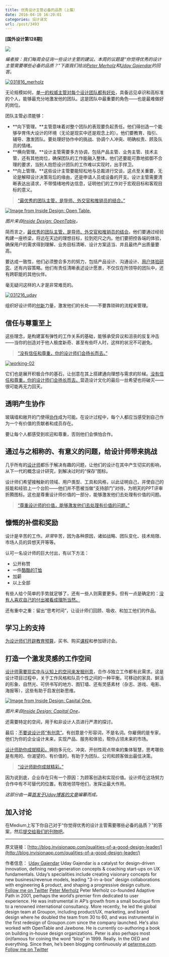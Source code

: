 ```yaml
---
title: 优秀设计主管必备的品质（上篇）
date: 2016-04-10 16:20:01
categories: 设计译文
url: /post/3493
---
```


**[国外设计第128期]**

![](http://s3.amazonaws.com/blog.invisionapp.com/uploads/2015/11/budget-hero.jpg)

*编者按：我们每周会征询一些设计主管的建议。本周的议题是“你觉得优秀的设计主管需要哪些必备的品质？”下面我们给出[Peter Merholz](http://blog.invisionapp.com/qualities-of-a-good-design-leader#peter)和[Uday Gajendar](http://blog.invisionapp.com/qualities-of-a-good-design-leader#uday)的回答。*

[![031816_merholz](http://s3.amazonaws.com/blog.invisionapp.com/uploads/2016/03/031816_merholz.png?ver=1)](http://s3.amazonaws.com/blog.invisionapp.com/uploads/2016/03/031816_merholz.png "What are the essential qualities of a good design leader?")

无论规模如何，[单一的权威主管对每个设计团队都有好处](https://twitter.com/intent/tweet?text=%22every+design+team+benefits+from+a+single+point+of+authority+and+leadership%22+http%3A%2F%2Fblog.invisionapp.com%2Fqualities-of-a-good-design-leader%2F+via+%40InVisionApp)，具备远见卓识和高标准的个人，能够最充分地激发他的团队。这是团队中最重要的角色——也是最难做好的岗位。

团队主管必须能够：

- **向下管理。**主管意味着对整个团队的表现要负起责任。他们得创造一个能够孕育伟大设计的环境（无论是现实中还是观念上的）。他们要教育、指引、辅导、激发团队。要处理好协作中的挑战、协调个人冲突、明确权责、顾及队员的情绪。
- **横向管理。**设计主管需要多方协调，包括产品主管、业务主管、技术主管，还有其他岗位，确保团队的工作能融入整体。他们还要能可靠地抵御不合理的要求，当别人抱怨设计团队的工作难以实现时，出手捍卫。
- **向上管理。**这些设计主管要能轻松地与总裁进行交谈，这点至关重要，无论是解释设计决策背后的缘由，还是申请人员或设备的开支。设计主管需要清晰表达出请求，不带情绪地传达信息，证明他们的工作对于宏观目标和客观目标的意义。

> [“最优秀的团队主管，是导师、外交官和推销员的结合。”](https://twitter.com/intent/tweet?text=%22The+best+team+leads+are+a+combination+of+coach%2C+diplomat%2C+and+salesman.%22+http%3A%2F%2Fblog.invisionapp.com%2Fqualities-of-a-good-design-leader%2F+via+%40InVisionApp)

[![Image from Inside Design: Open Table.](http://s3.amazonaws.com/blog.invisionapp.com/uploads/2015/11/20151102-IMG_8264-peterprato.jpg?ver=1)](http://s3.amazonaws.com/blog.invisionapp.com/uploads/2015/11/20151102-IMG_8264-peterprato.jpg "What are the essential qualities of a good design leader?")

*图片来自[Inside Design: OpenTable](http://blog.invisionapp.com/inside-design-opentable/)。*

简而言之，[最优秀的团队主管，是导师、外交官和推销员的结合](https://twitter.com/intent/tweet?text=%22the+best+team+leads+are+a+combination+of+coach%2C+diplomat%2C+and+salesman.%22+http%3A%2F%2Fblog.invisionapp.com%2Fqualities-of-a-good-design-leader%2F+via+%40InVisionApp)。他们要通过经验构建一座桥梁，将远在天边的理想目标，拉到咫尺之内。他们要把控各端的体验，确保用户的需求得到理解、业务目标清晰、设计方案适当、并且最终产出质量要高。

要达成一致性，他们必须整合多方的努力，包括产品设计、沟通设计、[用户体验研究](http://blog.invisionapp.com/how-to-conduct-yourself-in-a-ux-research-session/)、还有内容策略。他们有责任清晰表述设计愿景，不仅仅在所领导的团队中，还有跨职能的其他伙伴。

毫无疑问这样的人才是非常难觅的。

[![031216_uday](http://s3.amazonaws.com/blog.invisionapp.com/uploads/2016/03/031216_uday.png?ver=1)](http://s3.amazonaws.com/blog.invisionapp.com/uploads/2016/03/031216_uday.png "What are the essential qualities of a good design leader?")

组织好设计师的[创新](http://blog.invisionapp.com/inspiring-innovation/)力量，激发他们的长处——不要靠琐碎的流程来管理。

## 信任与尊重至上

这些理念，是构建富有弹性的工作关系的基础，能够承受异议和沮丧的反复冲击——当你的创造对于他人极度新奇、甚至有些吓人时，这样的状况不可避免。

> [“没有信任和尊重，你的设计师们会扬长而去。”](https://twitter.com/intent/tweet?text=%22Without+trust+and+respect%2C+your+designers+will+disappear.%22+http%3A%2F%2Fblog.invisionapp.com%2Fqualities-of-a-good-design-leader%2F+via+%40InVisionApp)

[![working-02](http://s3.amazonaws.com/blog.invisionapp.com/uploads/2016/02/working-02.jpg?ver=1)](http://s3.amazonaws.com/blog.invisionapp.com/uploads/2016/02/working-02.jpg "What are the essential qualities of a good design leader?")

它们也是展开积极合作的基石，让创意在其上搭建通向理想与需求的阶梯。[没有信任和尊重，你的设计师们会扬长而去。](https://twitter.com/intent/tweet?text=%22Without+trust+and+respect%2C+your+designers+will+disappear%22+http%3A%2F%2Fblog.invisionapp.com%2Fqualities-of-a-good-design-leader%2F+via+%40InVisionApp)营造设计文化的最后一丝希望也将破灭——很可能再无力回天。

## 透明产生协作

玻璃墙和敞开的门使得[协作](http://blog.invisionapp.com/collaboration-and-great-products/)成为可能。在设计过程中，每个人都应当感受到自己作为一个有价值的贡献者和成员存在。

要让每个人都感受到欢迎和尊重，否则他们会惧怕合作。

## 通过与之相称的、有意义的问题，给设计师带来挑战

几乎所有的[设计师](http://blog.invisionapp.com/designers-earn-your-seat/)都乐于解决有趣的问题，让他们的设计在其中产生切实的影响，从下一代的概念设计研究，到解决过时的“保存”图标。

设计师们希望接触新的领域、用户类型、工具和风格，以此证明自己，并使自己的技能和经验上一个台阶——他们并不愿被当做“支持部门”对待，为明天的PPT评审折腾图标。这也是尊重设计师价值的一部分，能够激发他们去处理有价值的问题。

> [“尊重设计师的价值，能够激发他们去处理有价值的问题。”](https://twitter.com/intent/tweet?text=%22Respecting+designers+for+their+value+inspires+them+to+tackle+what%27s+valuable.%22+http%3A%2F%2Fblog.invisionapp.com%2Fqualities-of-a-good-design-leader%2F+via+%40InVisionApp)

## 慷慨的补偿和奖励

设计是辛苦的工作。*非常*辛苦，因为各种原因，诸如战略、团队变化、技术局限、市场人员的异想天开等等。

认可一名设计师的巨大付出，有以下方法：

- 公开称赞
- 一件[酷酷的T恤](http://marketplace.invisionapp.com/)
- 加薪
- 以上全部

有些人给个简单的手势就足够了，还有一些人则需要更多。但有一点是确定的：[没有人喜欢自己的付出被看成理所当然。](https://twitter.com/intent/tweet?text=%22nobody+likes+to+be+taken+for+granted.%22+http%3A%2F%2Fblog.invisionapp.com%2Fqualities-of-a-good-design-leader%2F+via+%40InVisionApp)

还有重中之重：留出“思考时间”，让设计师们回顾、吸收、和加工他们的作品。

## 学习上的支持

[为设计师们开辟教育预算](https://twitter.com/intent/tweet?text=%22Give+designers+an+education+budget%22+http%3A%2F%2Fblog.invisionapp.com%2Fqualities-of-a-good-design-leader%2F+via+%40InVisionApp)，买书、购买[课程](http://blog.invisionapp.com/free-e-course-principles-of-ux-design/)和参加研讨会。

## 打造一个激发灵感的工作空间

[设计师需要现实中与认知上的空间来发掘创意](https://twitter.com/intent/tweet?text=%22Designers+need+both+physical+and+cognitive+spaces+to+explore+ideas%22+http%3A%2F%2Fblog.invisionapp.com%2Fqualities-of-a-good-design-leader%2F+via+%40InVisionApp)，合作*与*独立工作都有此需求。这是设计项目过程中，关于工作风格和队员个性之间的一种平衡。可移动的家具、鲜活的形象、自然光、可供书写的地方、图钉墙、还有灵感素材（杂志、游戏、电影、海报等），这些有助于启发创新思维。

[![Image from Inside Design: Capital One.](http://s3.amazonaws.com/blog.invisionapp.com/uploads/2016/02/48A4586.jpg?ver=1)](http://s3.amazonaws.com/blog.invisionapp.com/uploads/2016/02/48A4586.jpg "What are the essential qualities of a good design leader?")

*图片来自[Inside Design: Capital One](http://blog.invisionapp.com/inside-design-capital-one/)。*

还需要特定的空间，用于和非设计人员进行严肃的探讨。

最后：[不要说设计师“有创意”](https://twitter.com/intent/tweet?text=%22don%27t+ever+call+designers+%27creatives.%27%22+http%3A%2F%2Fblog.invisionapp.com%2Fqualities-of-a-good-design-leader%2F+via+%40InVisionApp)。有创意是个形容词，不是名词。你雇佣的是专家，他们为你的企业设计未来，实现产品、服务和体验，帮你占领未来的市场。

[设计师助你成就精彩。](https://twitter.com/intent/tweet?text=%22Designers+are+partners+in+delivering+excellence.%22+http%3A%2F%2Fblog.invisionapp.com%2Fqualities-of-a-good-design-leader%2F+via+%40InVisionApp)拥抱多元化、冲突、开创性观点带来的集体智慧，思考哪些是有用的、你渴望的、有价值的，有助于为团队、公司和顾客做出最佳决策。

> [“设计师助你成就精彩。”](https://twitter.com/intent/tweet?text=%22Designers+are+partners+in+delivering+excellence.%22+http%3A%2F%2Fblog.invisionapp.com%2Fqualities-of-a-good-design-leader%2F+via+%40InVisionApp)

因为说到底，企业存在只有一个原因：为顾客创造和实现价值。设计师在这场努力合作中有不可替代的位置，有效地领导他们，发挥出最大作用。

*这部分由一篇[首发于Uday博客的文章](http://www.ghostinthepixel.com/?p=873)编纂而成。*

## 加入讨论

在Medium上写下你自己对于“你觉得优秀的设计主管需要哪些必备的品质？”的答案，然后[提交给我们的刊物吧](https://medium.com/design-leadership)。

---

原文链接：[http://blog.invisionapp.com/qualities-of-a-good-design-leader/](http://blog.invisionapp.com/qualities-of-a-good-design-leader/)

作者信息：
[Uday Gajendar](http://blog.invisionapp.com/author/uday-gajendar/)
Uday Gajendar is a catalyst for design-driven innovation, defining next-generation concepts & coaching start-ups on UX fundamentals. Uday’s specialities include creating visionary concepts for new business/revenue models, leading "3-in-a-box" design collaborations with engineering & product, and shaping a progressive design culture.
[Follow me on Twitter](https://twitter.com/udanium)
[Peter Merholz](http://blog.invisionapp.com/author/peter-merholz/)
Peter Merholz co-founded Adaptive Path in 2001, perhaps the world’s premier firm dedicated to user experience. He was instrumental in AP’s growth from a small boutique firm to a renowned international consultancy. More recently, he led the global design team at Groupon, including product/UX, marketing, and brand design where he doubled the team from 30 to 60, and was instrumental in the first redesign of Groupon.com since the company launched. He's also worked with OpenTable and Jawbone. He is currently co-authoring a book on building in-house design organizations. Peter is also perhaps most (in)famous for coining the word “blog” in 1999. Really. In the OED and everything. Since then, he’s been blogging continuously at [peterme.com](http://peterme.com/).
[Follow me on Twitter](https://twitter.com/peterme)